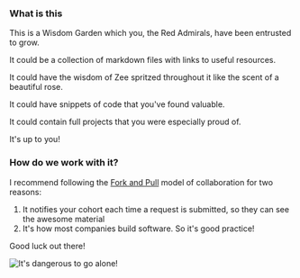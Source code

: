 ### What is this
This is a Wisdom Garden which you, the Red Admirals, have been entrusted to
grow.

It could be a collection of markdown files with links to useful resources.

It could have the wisdom of Zee spritzed throughout it like the scent of a
beautiful rose.

It could have snippets of code that you've found valuable.

It could contain full projects that you were especially proud of.

It's up to you!


### How do we work with it?

I recommend following the [Fork and
Pull](https://help.github.com/articles/using-pull-requests) model of
collaboration for two reasons:

1. It notifies your cohort each time a request is submitted, so they can
   see the awesome material
2. It's how most companies build software. So it's good practice!

Good luck out there!

![It's dangerous to go alone!](http://www.zeldauniverse.net/wp-content/uploads/2013/03/its-dangerous-to-go-alone-take-this.jpg)
